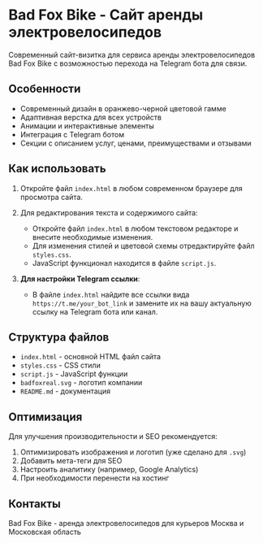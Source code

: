 # Bad Fox Bike - Сайт аренды электровелосипедов

Современный сайт-визитка для сервиса аренды электровелосипедов Bad Fox Bike с возможностью перехода на Telegram бота для связи.

## Особенности

- Современный дизайн в оранжево-черной цветовой гамме
- Адаптивная верстка для всех устройств
- Анимации и интерактивные элементы
- Интеграция с Telegram ботом
- Секции с описанием услуг, ценами, преимуществами и отзывами

## Как использовать

1. Откройте файл `index.html` в любом современном браузере для просмотра сайта.
2. Для редактирования текста и содержимого сайта:
   - Откройте файл `index.html` в любом текстовом редакторе и внесите необходимые изменения.
   - Для изменения стилей и цветовой схемы отредактируйте файл `styles.css`.
   - JavaScript функционал находится в файле `script.js`.

3. **Для настройки Telegram ссылки**: 
   - В файле `index.html` найдите все ссылки вида `https://t.me/your_bot_link` и замените их на вашу актуальную ссылку на Telegram бота или канал.

## Структура файлов

- `index.html` - основной HTML файл сайта
- `styles.css` - CSS стили
- `script.js` - JavaScript функции
- `badfoxreal.svg` - логотип компании
- `README.md` - документация

## Оптимизация

Для улучшения производительности и SEO рекомендуется:

1. Оптимизировать изображения и логотип (уже сделано для `.svg`)
2. Добавить мета-теги для SEO
3. Настроить аналитику (например, Google Analytics)
4. При необходимости перенести на хостинг

## Контакты

Bad Fox Bike - аренда электровелосипедов для курьеров
Москва и Московская область 